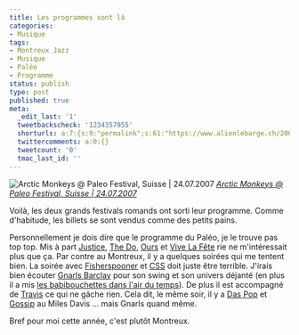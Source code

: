 ```yaml
---
title: Les programmes sont là
categories:
- Musique
tags:
- Montreux Jazz
- Musique
- Paléo
- Programme
status: publish
type: post
published: true
meta:
  _edit_last: '1'
  tweetbackscheck: '1234357955'
  shorturls: a:7:{s:9:"permalink";s:61:"https://www.alienlebarge.ch/2008/04/20/les-programmes-sont-la/";s:7:"tinyurl";s:25:"https://tinyurl.com/czqvdg";s:4:"isgd";s:17:"https://is.gd/it3Y";s:5:"bitly";s:18:"https://bit.ly/7XZS";s:5:"snipr";s:22:"https://snipr.com/bceab";s:5:"snurl";s:22:"https://snurl.com/bceab";s:7:"snipurl";s:24:"https://snipurl.com/bceab";}
  twittercomments: a:0:{}
  tweetcount: '0'
  tmac_last_id: ''
---
```

<img src="https://farm2.static.flickr.com/1392/896113717_c135087af6.jpg" alt="Arctic Monkeys @ Paleo Festival, Suisse | 24.07.2007" />
<em><a title="photo sharing" href="https://www.flickr.com/photos/le-hiboo/896113717/">Arctic Monkeys @ Paleo Festival, Suisse | 24.07.2007</a></em>

Voilà, les deux grands festivals romands ont sorti leur programme. Comme d'habitude, les billets se sont vendus comme des petits pains.

Personnellement je dois dire que le programme du Paléo, je le trouve pas top top. Mis à part <a href="https://youtube.com/watch?v=pmjR0Uxprg0">Justice</a>, <a href="https://youtube.com/watch?v=PsoM91JjjvY">The Do</a>, <a href="https://www.dailymotion.com/relevance/search/ours%2Bmi/video/x4206t_ours-le-cafard-des-fanfares_music">Ours</a> et <a href="https://youtube.com/watch?v=6JBhadKD1pc">Vive La Fête</a> rie ne m'intéressait plus que ça.
Par contre au Montreux, il y a quelques soirées qui me tentent bien. La soirée avec <a href="https://youtube.com/watch?v=wlJHotXleW8">Fisherspooner</a> et <a href="https://youtube.com/watch?v=7agPOt1XZz8">CSS</a> doit juste être terrible. J'irais bien écouter <a href="https://youtube.com/watch?v=2GA3a15xF0c">Gnarls Barclay</a> pour son swing et son univers déjanté (en plus il a mis <a href="https://youtube.com/watch?v=k1r5h1aEdsE">les babibouchettes dans l'air du temps</a>). De plus il est accompagné de <a href="https://youtube.com/watch?v=HHpEqMg8kvo">Travis</a> ce qui ne gâche rien. Cela dit, le même soir, il y a <a href="https://youtube.com/watch?v=IWlvUg_tcyE">Das Pop</a> et <a href="https://youtube.com/watch?v=yiRHcA6nPUE">Gossip</a> au Miles Davis ... mais Gnarls quand même.

Bref pour moi cette année, c'est plutôt Montreux.
